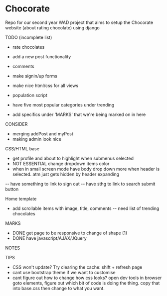 # Chocorate
Repo for our second year WAD project that aims to setup the Chocorate website (about rating chocolate) using django

TODO (incomplete list)
- rate chocolates
- add a new post functionality
- comments
- make signin/up forms
- make nice html/css for all views	
- population script
- have five most popular categories under trending

- add specifics under 'MARKS' that we're being marked on in here

CONSIDER
- merging addPost and myPost
- making admin look nice

CSS/HTML base
- get profile and about to highlight when submenus selected
- NOT ESSENTIAL change dropdown items color
- when in small screen mode have body drop down more when header is selected. atm just gets hidden by header expanding

-- have something to link to sign out
-- have sthg to link to search submit button

Home template
- add scrollable items with image, title, comments
-- need list of trending chocolates

MARKS
- DONE get page to be responsive to change of shape (1) 
- DONE have javascript/AJAX/JQuery 

NOTES

	
TIPS
- CSS won't update? Try clearing the cache: shift + refresh page
- cant use bootstrap theme if we want to customise 
- cant figure out how to change how css looks? open dev tools in browser goto elements, 
figure out which bit of code is doing the thing. copy that into base.css then change to what you want.